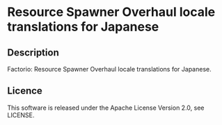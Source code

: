 # Resource Spawner Overhaul locale translations for Japanese

## Description 

Factorio: Resource Spawner Overhaul locale translations for Japanese.

## Licence

This software is released under the Apache License Version 2.0, see LICENSE.
